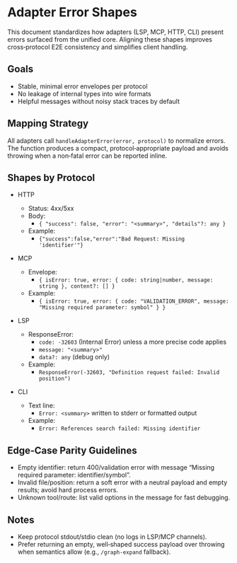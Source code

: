 # Adapter Error Shapes

This document standardizes how adapters (LSP, MCP, HTTP, CLI) present errors surfaced from the unified core. Aligning these shapes improves cross‑protocol E2E consistency and simplifies client handling.

## Goals

- Stable, minimal error envelopes per protocol
- No leakage of internal types into wire formats
- Helpful messages without noisy stack traces by default

## Mapping Strategy

All adapters call `handleAdapterError(error, protocol)` to normalize errors. The function produces a compact, protocol‑appropriate payload and avoids throwing when a non‑fatal error can be reported inline.

## Shapes by Protocol

- HTTP
  - Status: 4xx/5xx
  - Body:
    - `{ "success": false, "error": "<summary>", "details"?: any }`
  - Example:
    - `{"success":false,"error":"Bad Request: Missing 'identifier'"}`

- MCP
  - Envelope:
    - `{ isError: true, error: { code: string|number, message: string }, content?: [] }`
  - Example:
    - `{ isError: true, error: { code: "VALIDATION_ERROR", message: "Missing required parameter: symbol" } }`

- LSP
  - ResponseError:
    - `code: -32603` (Internal Error) unless a more precise code applies
    - `message: "<summary>"`
    - `data?: any` (debug only)
  - Example:
    - `ResponseError(-32603, "Definition request failed: Invalid position")`

- CLI
  - Text line:
    - `Error: <summary>` written to stderr or formatted output
  - Example:
    - `Error: References search failed: Missing identifier`

## Edge‑Case Parity Guidelines

- Empty identifier: return 400/validation error with message “Missing required parameter: identifier/symbol”.
- Invalid file/position: return a soft error with a neutral payload and empty results; avoid hard process errors.
- Unknown tool/route: list valid options in the message for fast debugging.

## Notes

- Keep protocol stdout/stdio clean (no logs in LSP/MCP channels).
- Prefer returning an empty, well‑shaped success payload over throwing when semantics allow (e.g., `/graph-expand` fallback).

